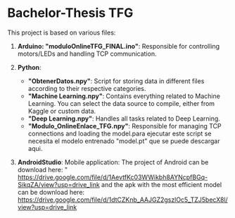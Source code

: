 # Bachelor-Thesis TFG
This project is based on various files:

1) **Arduino: "moduloOnlineTFG_FINAL.ino"**: Responsible for controlling motors/LEDs and handling TCP communication.

2) **Python**:
   - **"ObtenerDatos.npy"**: Script for storing data in different files according to their respective categories.
   - **"Machine Learning.npy"**: Contains everything related to Machine Learning. You can select the data source to compile, either from Kaggle or custom data.
   - **"Deep Learning.npy"**: Handles all tasks related to Deep Learning.
   - **"Modulo_OnlineEnlace_TFG.npy"**: Responsible for managing TCP connections and loading the model.para ejecutar este script se necesita el modelo entrenado "model.pt" que se puede descargar aqui. 

3) **AndroidStudio**: Mobile application: The project of Android can be download here:
                " https://drive.google.com/file/d/1AevtfKc03WWikbh8AYNcpfBGq-SikqZA/view?usp=drive_link
                 and the apk with the most efficient model can be download here:
                 https://drive.google.com/file/d/1dtCZKnb_AAJGZ2gszlOc5_TZJ5becX8l/view?usp=drive_link
   
